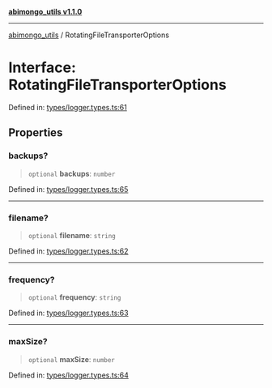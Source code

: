 [**abimongo_utils v1.1.0**](../README.md)

***

[abimongo_utils](../README.md) / RotatingFileTransporterOptions

# Interface: RotatingFileTransporterOptions

Defined in: [types/logger.types.ts:61](https://github.com/NodEm9/abimongo_utils/blob/ee68e61821a92d10b78d3ea90016374fc2d4aef0/src/types/logger.types.ts#L61)

## Properties

### backups?

> `optional` **backups**: `number`

Defined in: [types/logger.types.ts:65](https://github.com/NodEm9/abimongo_utils/blob/ee68e61821a92d10b78d3ea90016374fc2d4aef0/src/types/logger.types.ts#L65)

***

### filename?

> `optional` **filename**: `string`

Defined in: [types/logger.types.ts:62](https://github.com/NodEm9/abimongo_utils/blob/ee68e61821a92d10b78d3ea90016374fc2d4aef0/src/types/logger.types.ts#L62)

***

### frequency?

> `optional` **frequency**: `string`

Defined in: [types/logger.types.ts:63](https://github.com/NodEm9/abimongo_utils/blob/ee68e61821a92d10b78d3ea90016374fc2d4aef0/src/types/logger.types.ts#L63)

***

### maxSize?

> `optional` **maxSize**: `number`

Defined in: [types/logger.types.ts:64](https://github.com/NodEm9/abimongo_utils/blob/ee68e61821a92d10b78d3ea90016374fc2d4aef0/src/types/logger.types.ts#L64)

